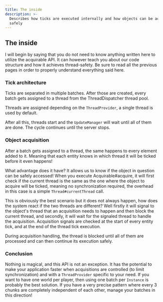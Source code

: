 ```yaml
---
title: The inside
description: >-
  Describes how ticks are executed internally and how objects can be acquired
  safely
---
```


## The inside

I will begin by saying that you do not need to know anything written here to utilize the acquirable API. It can however teach you about our code structure and how it achieves thread-safety. Be sure to read all the previous pages in order to properly understand everything said here.

### Tick architecture

Ticks are separated in multiple batches. After those are created, every batch gets assigned to a thread from the ThreadDispatcher thread pool.

Threads are assigned depending on the `ThreadProvider`, a single thread is used by default.

After all this, threads start and the `UpdateManager` will wait until all of them are done. The cycle continues until the server stops.

### Object acquisition

After a batch gets assigned to a thread, the same happens to every element added to it. Meaning that each entity knows in which thread it will be ticked before it even happens!

What advantage does it have? It allows us to know if the object in question can be safely accessed! When you execute Acquirable#acquire, it will first check if the current thread is the same as the one where the object to acquire will be ticked, meaning no synchronization required, the overhead in this case is a simple `Thread#currentThread` call.

This is obviously the best scenario but it does not always happen, how does the system react if the two threads are different? Well firstly it will signal to the object's thread that an acquisition needs to happen and then block the current thread, and secondly, it will wait for the signaled thread to handle the acquisition. Acquisition signals are checked at the start of every entity tick, and at the end of the thread tick execution.

During acquisition handling, the thread is blocked until all of them are processed and can then continue its execution safely.

### Conclusion

Nothing is magical, and this API is not an exception. It has the potential to make your application faster when acquisitions are controlled (to limit synchronization) and with a `ThreadProvider` specific to your need. If you want to have one world per player, then using one batch per `Instance` is probably the best solution. If you have a very precise pattern where every 3 chunks are completely independent of each other, manage your batches in this direction!
